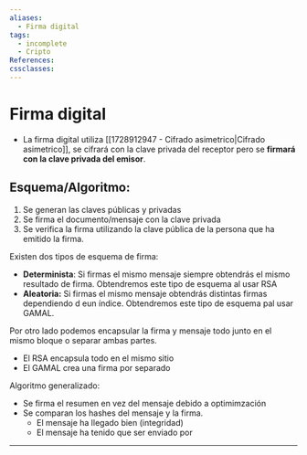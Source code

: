 ```yaml
---
aliases:
  - Firma digital
tags:
  - incomplete
  - Cripto
References: 
cssclasses:
---
```

# Firma digital
+ La firma digital utiliza [[1728912947 - Cifrado asimetrico|Cifrado asimetrico]], se cifrará con la clave privada del receptor pero se **firmará con la clave privada del emisor**. 

## Esquema/Algoritmo:
1. Se generan las claves públicas y privadas
2. Se firma el documento/mensaje con la clave privada 
3. Se verifica la firma utilizando la clave pública de la persona que ha emitido la firma. 

Existen dos tipos de esquema de firma: 
+ **Determinista**: Si firmas el mismo mensaje siempre obtendrás el mismo resultado de firma. Obtendremos este tipo de esquema al usar RSA
+ **Aleatoria:** Si firmas el mismo mensaje obtendrás distintas firmas dependiendo d eun índice. Obtendremos este tipo de esquema pal usar GAMAL. 

Por otro lado podemos encapsular la firma y mensaje todo junto en el mismo bloque o separar ambas partes. 
+ El RSA encapsula todo en el mismo sitio 
+ El GAMAL crea una firma por separado 

Algoritmo generalizado: 
+ Se firma el resumen en vez del mensaje debido a optimimzación 
+ Se comparan los hashes del mensaje y la firma. 
	+ El mensaje ha llegado bien (integridad)
	+ El mensaje ha tenido que ser enviado por 

***